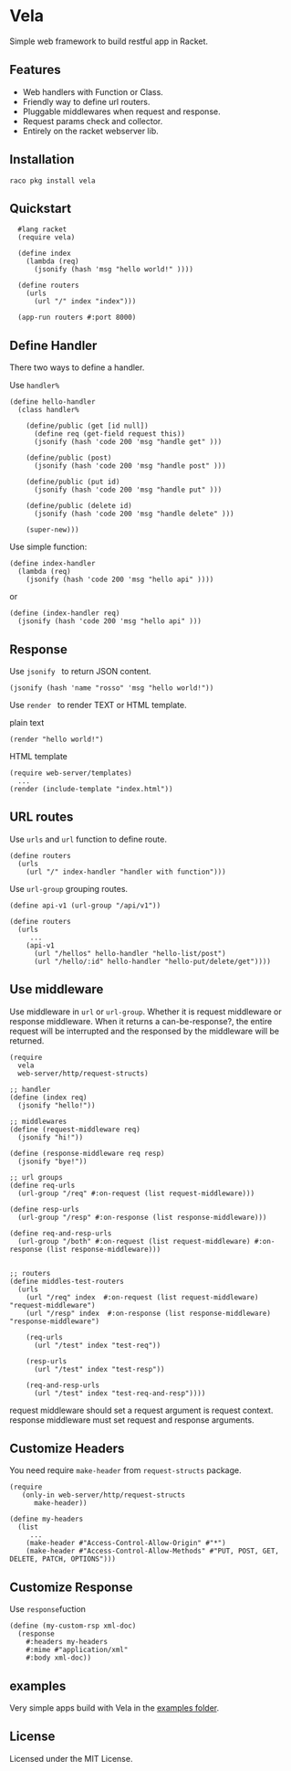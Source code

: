 Vela
========
Simple web framework to build restful app in Racket. 


Features
------------
- Web handlers with Function or Class.
- Friendly way to define url routers.
- Pluggable middlewares when request and response.
- Request params check and collector.
- Entirely on the racket webserver lib.


Installation
------------

`raco pkg install vela`


Quickstart
------------

```racket
  #lang racket
  (require vela)

  (define index
    (lambda (req)
      (jsonify (hash 'msg "hello world!" ))))

  (define routers
    (urls
      (url "/" index "index")))

  (app-run routers #:port 8000)
```

Define Handler
-----------
There two ways to define a handler.

Use ```handler%```

```racket
(define hello-handler
  (class handler%

    (define/public (get [id null])
      (define req (get-field request this))
      (jsonify (hash 'code 200 'msg "handle get" )))

    (define/public (post)
      (jsonify (hash 'code 200 'msg "handle post" )))

    (define/public (put id)
      (jsonify (hash 'code 200 'msg "handle put" )))

    (define/public (delete id)
      (jsonify (hash 'code 200 'msg "handle delete" )))

    (super-new)))

```

Use simple function:

```racket
(define index-handler
  (lambda (req)
    (jsonify (hash 'code 200 'msg "hello api" ))))
```

  or

```racket
(define (index-handler req)
  (jsonify (hash 'code 200 'msg "hello api" )))
```

Response
-----------
Use ```jsonify ``` to return JSON content.

```racket
(jsonify (hash 'name "rosso" 'msg "hello world!"))
```

Use ```render ``` to render TEXT or HTML template.

plain text

```racket
(render "hello world!")
```


HTML template

```racket
(require web-server/templates)
  ...
(render (include-template "index.html"))
```

URL routes
-----------

Use ```urls``` and ```url``` function to define route.

```racket
(define routers
  (urls
    (url "/" index-handler "handler with function")))
```

Use ```url-group``` grouping routes.


```racket
(define api-v1 (url-group "/api/v1"))

(define routers
  (urls
	 ...
    (api-v1
      (url "/hellos" hello-handler "hello-list/post")
      (url "/hello/:id" hello-handler "hello-put/delete/get"))))
```


Use middleware
-----------

Use middleware in ```url```  or ```url-group```.
Whether it is request middleware or response middleware. When it returns a can-be-response?, 
the entire request will be interrupted and the responsed by the middleware will be returned.


```racket
(require
  vela
  web-server/http/request-structs)

;; handler
(define (index req)
  (jsonify "hello!"))

;; middlewares
(define (request-middleware req)
  (jsonify "hi!"))

(define (response-middleware req resp)
  (jsonify "bye!"))

;; url groups
(define req-urls
  (url-group "/req" #:on-request (list request-middleware)))

(define resp-urls
  (url-group "/resp" #:on-response (list response-middleware)))

(define req-and-resp-urls
  (url-group "/both" #:on-request (list request-middleware) #:on-response (list response-middleware)))


;; routers
(define middles-test-routers
  (urls
    (url "/req" index  #:on-request (list request-middleware) "request-middleware")
    (url "/resp" index  #:on-response (list response-middleware) "response-middleware")

    (req-urls
      (url "/test" index "test-req"))

    (resp-urls
      (url "/test" index "test-resp"))

    (req-and-resp-urls
      (url "/test" index "test-req-and-resp"))))

```

request middleware should set a request argument is request context. response middleware must set request and response arguments.


Customize Headers
-----------
You need require ```make-header``` from ```request-structs``` package.

```racket
(require
   (only-in web-server/http/request-structs
      make-header))

(define my-headers
  (list
  	 ...
    (make-header #"Access-Control-Allow-Origin" #"*")
    (make-header #"Access-Control-Allow-Methods" #"PUT, POST, GET, DELETE, PATCH, OPTIONS")))

```

Customize Response
-----------
Use ```response```fuction

```racket
(define (my-custom-rsp xml-doc)
  (response
    #:headers my-headers
    #:mime #"application/xml"
    #:body xml-doc))
```

examples
----------
Very simple apps build with Vela in the [examples folder](https://github.com/nuty/vela/tree/master/examples).


License
-------
Licensed under the MIT License.

